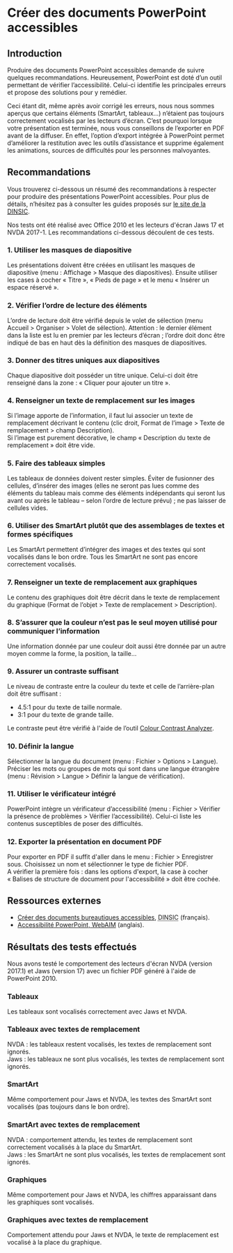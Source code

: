 # Créer des documents PowerPoint accessibles
<script>$(document).ready(function () {
    setBreadcrumb([{"label":"PowerPoint accessible"}]);
});</script>

<style>h3 {font-size: 1rem;}</style>

## Introduction
Produire des documents PowerPoint accessibles demande de suivre quelques recommandations. Heureusement, PowerPoint est doté d’un outil permettant de vérifier l’accessibilité.
Celui-ci identifie les principales erreurs et propose des solutions pour y remédier.

Ceci étant dit, même après avoir corrigé les erreurs, nous nous sommes aperçus que certains éléments (SmartArt, tableaux…) n’étaient pas toujours correctement vocalisés par les lecteurs d’écran.
C’est pourquoi lorsque votre présentation est terminée, nous vous conseillons de l’exporter en <abbr>PDF</abbr> avant de la diffuser. 
En effet, l’option d’export intégrée à PowerPoint permet d’améliorer la restitution avec les outils d’assistance et supprime également les animations, sources de difficultés pour les personnes malvoyantes.  

## Recommandations

Vous trouverez ci-dessous un résumé des recommandations à respecter pour produire des présentations PowerPoint accessibles. 
Pour plus de détails, n’hésitez pas à consulter les guides proposés sur <a href="https://disic.github.io/guides-documents_bureautiques_accessibles/html/">le site de la <abbr title="direction interministérielle du numérique et du système d’information et de communication">DINSIC</abbr></a>.

Nos tests ont été réalisé avec Office 2010 et les lecteurs d'écran Jaws 17 et <abbr>NVDA</abbr> 2017-1. Les recommandations ci-dessous découlent de ces tests.

### 1. Utiliser les masques de diapositive
Les présentations doivent être créées en utilisant les masques de diapositive (menu&nbsp;: Affichage&nbsp;> Masque des diapositives). Ensuite utiliser les cases à cocher «&nbsp;Titre&nbsp;», «&nbsp;Pieds de page&nbsp;» et le menu «&nbsp;Insérer un espace réservé&nbsp;».

### 2. Vérifier l’ordre de lecture des éléments
L’ordre de lecture doit être vérifié depuis le volet de sélection (menu Accueil&nbsp;> Organiser&nbsp;> Volet de sélection). Attention&nbsp;: le dernier élément dans la liste est lu en premier par les lecteurs d’écran&nbsp;; l’ordre doit donc être indiqué de bas en haut dès la définition des masques de diapositives.

### 3. Donner des titres uniques aux diapositives
Chaque diapositive doit posséder un titre unique. Celui-ci doit être renseigné dans la zone&nbsp;: «&nbsp;Cliquer pour ajouter un titre&nbsp;».

### 4. Renseigner un texte de remplacement sur les images
Si l’image apporte de l’information, il faut lui associer un texte de remplacement décrivant le contenu (clic droit, Format de l’image&nbsp;> Texte de remplacement&nbsp;> champ Description).   
Si l’image est purement décorative, le champ «&nbsp;Description du texte de remplacement&nbsp;» doit être vide.

### 5. Faire des tableaux simples
Les tableaux de données doivent rester simples. Éviter de fusionner des cellules, d’insérer des images (elles ne seront pas lues comme des éléments du tableau mais comme des éléments indépendants qui seront lus avant ou après le tableau – selon l’ordre de lecture prévu)&nbsp;; ne pas laisser de cellules vides. 

### 6. Utiliser des SmartArt plutôt que des assemblages de textes et formes spécifiques
Les SmartArt permettent d’intégrer des images et des textes qui sont vocalisés dans le bon ordre. Tous les SmartArt ne sont pas encore correctement vocalisés.

### 7. Renseigner un texte de remplacement aux graphiques
Le contenu des graphiques doit être décrit dans le texte de remplacement du graphique (Format de l’objet&nbsp;> Texte de remplacement&nbsp;> Description).

### 8. S’assurer que la couleur n’est pas le seul moyen utilisé pour communiquer l’information
Une information donnée par une couleur doit aussi être donnée par un autre moyen comme la forme, la position, la taille…

### 9. Assurer un contraste suffisant
Le niveau de contraste entre la couleur du texte et celle de l’arrière-plan doit être suffisant&nbsp;:
- 4.5:1 pour du texte de taille normale.
- 3:1 pour du texte de grande taille.

Le contraste peut être vérifié à l'aide de l’outil <a href="https://www.paciellogroup.com/resources/contrastanalyser/" hreflang="en" lang="en">Colour Contrast Analyzer</a>.

### 10. Définir la langue
Sélectionner la langue du document (menu&nbsp;: Fichier&nbsp;> Options&nbsp;> Langue).  
Préciser les mots ou groupes de mots qui sont dans une langue étrangère (menu&nbsp;: Révision&nbsp;> Langue&nbsp;> Définir la langue de vérification).

### 11. Utiliser le vérificateur intégré
PowerPoint intègre un vérificateur d’accessibilité (menu&nbsp;: Fichier&nbsp;> Vérifier la présence de problèmes&nbsp;> Vérifier l’accessibilité). Celui-ci liste les contenus susceptibles de poser des difficultés. 

### 12. Exporter la présentation en document <abbr>PDF</abbr>
Pour exporter en <abbr>PDF</abbr> il suffit d'aller dans le menu&nbsp;: Fichier&nbsp;> Enregistrer sous. Choisissez un nom et sélectionner le type de fichier <abbr>PDF</abbr>.  
A vérifier la première fois : dans les options d'export, la case à cocher «&nbsp;Balises de structure de document pour l'accessibilité&nbsp;» doit être cochée.

## Ressources externes

- [Créer des documents bureautiques accessibles](https://disic.github.io/guides-documents_bureautiques_accessibles/html/), <abbr title="direction interministérielle du numérique et du système d’information et de communication">DINSIC</abbr> (français).
- <a href="http://webaim.org/techniques/PowerPoint/" hreflang="en">Accessibilité PowerPoint, WebAIM</a> (anglais).

## Résultats des tests effectués
Nous avons testé le comportement des lecteurs d'écran <abbr>NVDA</abbr> (version 2017.1) et Jaws (version 17) avec un fichier <abbr>PDF</abbr> généré à l'aide de PowerPoint 2010.

### Tableaux
Les tableaux sont vocalisés correctement avec Jaws et <abbr>NVDA</abbr>.

### Tableaux avec textes de remplacement
<abbr>NVDA</abbr> : les tableaux restent vocalisés, les textes de remplacement sont ignorés.  
Jaws : les tableaux ne sont plus vocalisés, les textes de remplacement sont ignorés.

### SmartArt
Même comportement pour Jaws et <abbr>NVDA</abbr>, les textes des SmartArt sont vocalisés (pas toujours dans le bon ordre).

### SmartArt avec textes de remplacement
<abbr>NVDA</abbr> : comportement attendu, les textes de remplacement sont correctement vocalisés à la place du SmartArt.  
Jaws : les SmartArt ne sont plus vocalisés, les textes de remplacement sont ignorés.

### Graphiques
Même comportement pour Jaws et <abbr>NVDA</abbr>, les chiffres apparaissant dans les graphiques sont vocalisés.

### Graphiques avec textes de remplacement
Comportement attendu pour Jaws et <abbr>NVDA</abbr>, le texte de remplacement est vocalisé à la place du graphique.


&nbsp;
<!--  This file is part of a11y-guidelines | Our vision of mobile & web accessibility guidelines and best practices, with valid/invalid examples.
 Copyright (C) 2016  Orange SA
 See the Creative Commons Legal Code Attribution-ShareAlike 3.0 Unported License for more details (LICENSE file). -->